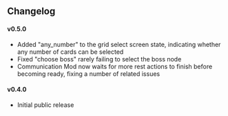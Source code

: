 ## Changelog ##

#### v0.5.0 ####
* Added "any_number" to the grid select screen state, indicating whether any number of cards can be selected
* Fixed "choose boss" rarely failing to select the boss node
* Communication Mod now waits for more rest actions to finish before becoming ready, fixing a number of related issues

#### v0.4.0 ####
* Initial public release
